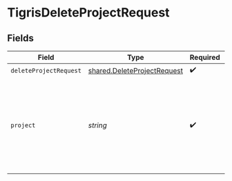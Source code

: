 # TigrisDeleteProjectRequest


## Fields

| Field                                                                                                       | Type                                                                                                        | Required                                                                                                    | Description                                                                                                 |
| ----------------------------------------------------------------------------------------------------------- | ----------------------------------------------------------------------------------------------------------- | ----------------------------------------------------------------------------------------------------------- | ----------------------------------------------------------------------------------------------------------- |
| `deleteProjectRequest`                                                                                      | [shared.DeleteProjectRequest](../../models/shared/deleteprojectrequest.md)                                  | :heavy_check_mark:                                                                                          | N/A                                                                                                         |
| `project`                                                                                                   | *string*                                                                                                    | :heavy_check_mark:                                                                                          | Delete Project with this name. <p></p>**Note**: Deletes all resources under this project. Use with caution. |
